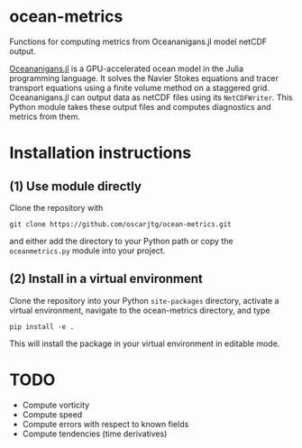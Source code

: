 # ocean-metrics
Functions for computing metrics from Oceananigans.jl model netCDF output.

[Oceananigans.jl](https://github.com/CliMA/Oceananigans.jl) is a GPU-accelerated ocean model in the Julia programming language. 
It solves the Navier Stokes equations and tracer transport equations 
using a finite volume method on a staggered grid.
Oceananigans.jl can output data as netCDF files using its `NetCDFWriter`.
This Python module takes these output files and computes diagnostics 
and metrics from them.

# Installation instructions

## (1) Use module directly

Clone the repository with 
```
git clone https://github.com/oscarjtg/ocean-metrics.git
```
and either add the directory to your Python path 
or copy the `oceanmetrics.py` module into your project.

## (2) Install in a virtual environment

Clone the repository into your Python `site-packages` directory, 
activate a virtual environment, navigate to the ocean-metrics directory,
and type
```
pip install -e .
```
This will install the package in your virtual environment in editable mode.

# TODO

* Compute vorticity
* Compute speed
* Compute errors with respect to known fields
* Compute tendencies (time derivatives)